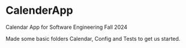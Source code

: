 # CalenderApp
Calendar App for Software Engineering Fall 2024

Made some basic folders Calendar, Config and Tests to get us started.

